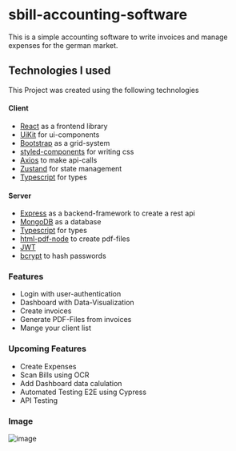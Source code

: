 # sbill-accounting-software
 This is a simple accounting software to write invoices and manage expenses for the german market. 
 
 ## Technologies I used
 This Project was created using the following technologies
 
 #### Client
- [React](https://reactjs.org/) as a frontend library
- [UiKit](https://getuikit.com/) for ui-components
- [Bootstrap](https://getbootstrap.com/) as a grid-system
- [styled-components](https://styled-components.com/) for writing css
- [Axios](https://axios-http.com/docs/intro) to make api-calls
- [Zustand](https://github.com/pmndrs/zustand) for state management
- [Typescript](https://www.typescriptlang.org/) for types

#### Server
- [Express](https://expressjs.com/) as a backend-framework to create a rest api
- [MongoDB](https://www.mongodb.com/) as a database
- [Typescript](https://www.typescriptlang.org/) for types
- [html-pdf-node](https://www.npmjs.com/package/html-pdf-node) to create pdf-files
- [JWT](https://jwt.io/)
- [bcrypt](https://www.npmjs.com/package/bcrypt) to hash passwords
 
 ### Features
- Login with user-authentication
- Dashboard with Data-Visualization
- Create invoices
- Generate PDF-Files from invoices
- Mange your client list

### Upcoming Features
- Create Expenses
- Scan Bills using OCR
- Add Dashboard data calulation
- Automated Testing E2E using Cypress 
- API Testing

### Image
![image](https://i.imgur.com/g9pBVh1.jpg)







 
